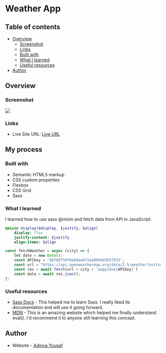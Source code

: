 # Weather App



## Table of contents

- [Overview](#overview)
  - [Screenshot](#screenshot)
  - [Links](#links)
  - [Built with](#built-with)
  - [What I learned](#what-i-learned)
  - [Useful resources](#useful-resources)
- [Author](#author)


## Overview

### Screenshot

![](/dist/images/Screenshot%20from%202024-01-02%2000-14-59.png)

### Links

- Live Site URL: [Live URL](https://steady-cajeta-952b21.netlify.app/)

## My process

### Built with

- Semantic HTML5 markup
- CSS custom properties
- Flexbox
- CSS Grid
- Sass

### What I learned

I learned how to use sass @mixin and fetch data from API in JavaScript.

```sass
@mixin display($display, $justify, $align)
    display: flex
    justify-content: $justify
    align-items: $align
```

```js
const fetchWeather = async (city) => {
    let date = new Date();
    const APIkey = '86f60f58f0e04aabf2a4d950d3b57933';
    const url = "https://api.openweathermap.org/data/2.5/weather?units=metric&q=";
    const res = await fetch(url + city + `&appid=${APIkey}`)
    const data = await res.json();
};
```


### Useful resources

- [Sass Docs](https://sass-lang.com/documentation/) - This helped me to learn Sass. I really liked its documentation and will use it going forward.
- [MDN](https://developer.mozilla.org/en-US/docs/Web/JavaScript/Reference/Global_Objects/eval) - This is an amazing website which helped me finally understand eval(). I'd recommend it to anyone still learning this concept.

## Author

- Website - [Adniya Yousaf](https://adniyayousaf.netlify.app)

